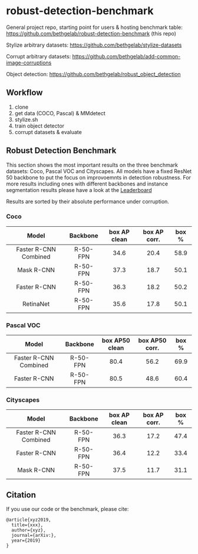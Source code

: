 # robust-detection-benchmark

General project repo, starting point for users & hosting benchmark table:
https://github.com/bethgelab/robust-detection-benchmark (this repo)

Stylize arbitrary datasets:
https://github.com/bethgelab/stylize-datasets

Corrupt arbitrary datasets:
https://github.com/bethgelab/add-common-image-corruptions

Object detection:
https://github.com/bethgelab/robust_object_detection

## Workflow

1. clone
2. get data (COCO, Pascal) & MMdetect
3. stylize.sh
4. train object detector
5. corrupt datasets & evaluate

## Robust Detection Benchmark

This section shows the most important results on the three benchmark datasets: 
Coco, Pascal VOC and Cityscapes. All models have a fixed ResNet 50 backbone 
to put the focus on improvoemnts in detection robustness.
For more results including ones with different backbones and
instance segmentation results please have 
a look at the [Leaderboard](LEADERBOARD.md)

Results are sorted by their absolute performance under corruption.

### Coco

Model  | Backbone  | box AP clean | box AP corr. | box % |
:-----:|:---------:|:------------:|:------------:|:-----:| 
Faster R-CNN Combined | R-50-FPN | 34.6   | 20.4 | 58.9  |
Mask R-CNN   | R-50-FPN          | 37.3   | 18.7 | 50.1  |
Faster R-CNN | R-50-FPN          | 36.3   | 18.2 | 50.2  |
RetinaNet    | R-50-FPN          | 35.6   | 17.8 | 50.1  |

### Pascal VOC

Model  | Backbone  | box AP50 clean | box AP50 corr. | box % |
:-----:|:---------:|:--------------:|:--------------:|:-----:|
Faster R-CNN Combined | R-50-FPN | 80.4 | 56.2       | 69.9  |
Faster R-CNN | R-50-FPN          | 80.5 | 48.6       | 60.4  |


### Cityscapes

Model  | Backbone  | box AP clean | box AP corr. | box % |
:-----:|:---------:|:------------:|:------------:|:-----:|
Faster R-CNN Combined | R-50-FPN | 36.3 | 17.2   | 47.4  |
Faster R-CNN | R-50-FPN  | 36.4   | 12.2         | 33.4  |
Mask R-CNN   | R-50-FPN  | 37.5   | 11.7         | 31.1  |



## Citation

If you use our code or the benchmark, please cite:
```
@article{xyz2019,
  title={xxx},
  author={xyz},
  journal={arXiv:},
  year={2019}
}
```

